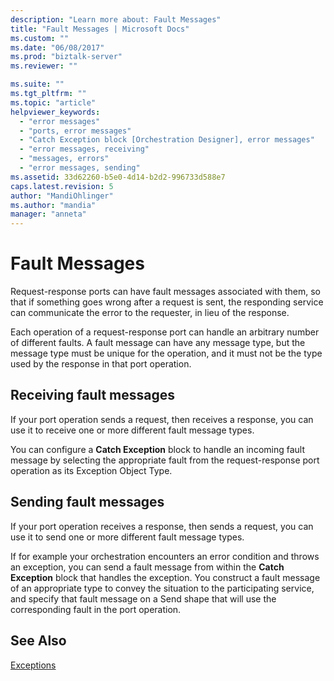 ```yaml
---
description: "Learn more about: Fault Messages"
title: "Fault Messages | Microsoft Docs"
ms.custom: ""
ms.date: "06/08/2017"
ms.prod: "biztalk-server"
ms.reviewer: ""

ms.suite: ""
ms.tgt_pltfrm: ""
ms.topic: "article"
helpviewer_keywords: 
  - "error messages"
  - "ports, error messages"
  - "Catch Exception block [Orchestration Designer], error messages"
  - "error messages, receiving"
  - "messages, errors"
  - "error messages, sending"
ms.assetid: 33d62260-b5e0-4d14-b2d2-996733d588e7
caps.latest.revision: 5
author: "MandiOhlinger"
ms.author: "mandia"
manager: "anneta"
---
```

# Fault Messages
Request-response ports can have fault messages associated with them, so that if something goes wrong after a request is sent, the responding service can communicate the error to the requester, in lieu of the response.  
  
 Each operation of a request-response port can handle an arbitrary number of different faults. A fault message can have any message type, but the message type must be unique for the operation, and it must not be the type used by the response in that port operation.  
  
## Receiving fault messages  
 If your port operation sends a request, then receives a response, you can use it to receive one or more different fault message types.  
  
 You can configure a **Catch Exception** block to handle an incoming fault message by selecting the appropriate fault from the request-response port operation as its Exception Object Type.  
  
## Sending fault messages  
 If your port operation receives a response, then sends a request, you can use it to send one or more different fault message types.  
  
 If for example your orchestration encounters an error condition and throws an exception, you can send a fault message from within the **Catch Exception** block that handles the exception. You construct a fault message of an appropriate type to convey the situation to the participating service, and specify that fault message on a Send shape that will use the corresponding fault in the port operation.  
  
## See Also  
 [Exceptions](../core/exceptions.md)
